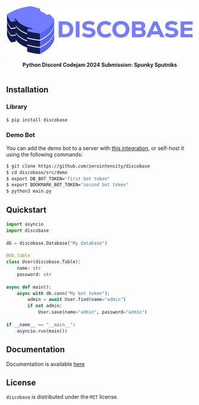 <div align="center">
    <picture><img alt="discobase logo" src="https://raw.githubusercontent.com/ZeroIntensity/discobase/main/docs/assets/discobase_blurple.png" width=500></picture>
    <br><br>
    <div align="center"><strong>Python Discord Codejam 2024 Submission: Spunky Sputniks</strong></div>
</div>
<br>

## Installation

### Library

```bash
$ pip install discobase
```

### Demo Bot

You can add the demo bot to a server with [this integration](https://discord.com/oauth2/authorize?client_id=1268247436699238542&permissions=8&integration_type=0&scope=bot), or self-host it using the following commands:

```bash
$ git clone https://github.com/zerointensity/discobase
$ cd discobase/src/demo
$ export DB_BOT_TOKEN="first bot token"
$ export BOOKMARK_BOT_TOKEN="second bot token"
$ python3 main.py
```

## Quickstart

```py
import asyncio
import discobase

db = discobase.Database("My database")

@db.table
class User(discobase.Table):
    name: str
    password: str

async def main():
    async with db.conn("My bot token"):
        admin = await User.find(name="admin")
        if not admin:
            User.save(name="admin", password="admin")

if __name__ == "__main__":
    asyncio.run(main())
```

## Documentation

Documentation is available [here](https://discobase.zintensity.dev)

## License

`discobase` is distributed under the `MIT` license.
